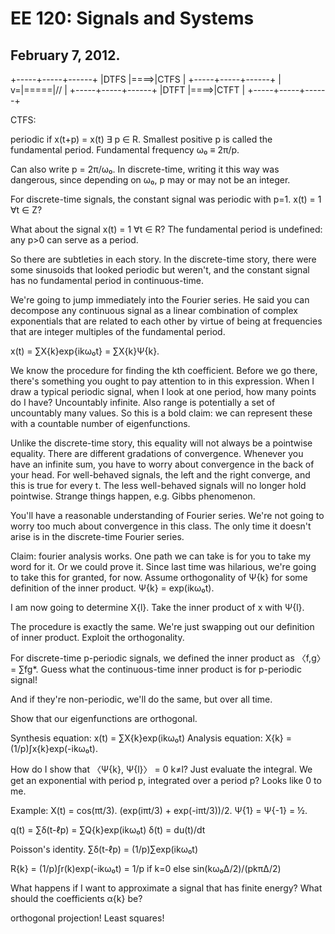 EE 120: Signals and Systems
===========================
February 7, 2012.
-----------------

+-----+-----+------+
|DTFS |====>|CTFS  |
+-----+-----+------+
|   v=|=====|//    |
+-----+-----+------+
|DTFT |====>|CTFT  |
+-----+-----+------+

CTFS:

periodic if x(t+p) = x(t) ∃ p ∈ R. Smallest positive p is called the
fundamental period. Fundamental frequency ω₀ ≡ 2π/p.

Can also write p = 2π/ω₀. In discrete-time, writing it this way was
dangerous, since depending on ω₀, p may or may not be an integer.

For discrete-time signals, the constant signal was periodic with p=1.
x(t) = 1 ∀t ∈ Z?

What about the signal x(t) = 1 ∀t ∈ R? The fundamental period is undefined:
any p>0 can serve as a period.

So there are subtleties in each story. In the discrete-time story, there
were some sinusoids that looked periodic but weren't, and the constant
signal has no fundamental period in continuous-time.

We're going to jump immediately into the Fourier series. He said you can
decompose any continuous signal as a linear combination of complex
exponentials that are related to each other by virtue of being at
frequencies that are integer multiples of the fundamental period.

x(t) = ∑X{k}exp{ikω₀t} = ∑X{k}Ψ{k}.

We know the procedure for finding the kth coefficient. Before we go there,
there's something you ought to pay attention to in this expression. When I
draw a typical periodic signal, when I look at one period, how many points
do I have? Uncountably infinite. Also range is potentially a set of
uncountably many values. So this is a bold claim: we can represent these
with a countable number of eigenfunctions.

Unlike the discrete-time story, this equality will not always be a
pointwise equality. There are different gradations of convergence. Whenever
you have an infinite sum, you have to worry about convergence in the back
of your head. For well-behaved signals, the left and the right converge,
and this is true for every t. The less well-behaved signals will no longer
hold pointwise. Strange things happen, e.g. Gibbs phenomenon.

You'll have a reasonable understanding of Fourier series. We're not going
to worry too much about convergence in this class. The only time it doesn't
arise is in the discrete-time Fourier series.

Claim: fourier analysis works. One path we can take is for you to take my
word for it. Or we could prove it. Since last time was hilarious, we're
going to take this for granted, for now. Assume orthogonality of Ψ{k} for
some definition of the inner product. Ψ{k} = exp(ikω₀t).

I am now going to determine X{l}. Take the inner product of x with Ψ{l}.

The procedure is exactly the same. We're just swapping out our definition
of inner product. Exploit the orthogonality.

For discrete-time p-periodic signals, we defined the inner product as
〈f,g〉 = ∑fg*. Guess what the continuous-time inner product is for
p-periodic signal!

And if they're non-periodic, we'll do the same, but over all time.

Show that our eigenfunctions are orthogonal.

Synthesis equation: x(t) = ∑X{k}exp(ikω₀t)
Analysis equation:  X{k} = (1/p)∫x{k}exp(-ikω₀t).

How do I show that 〈Ψ{k}, Ψ{l}〉 = 0 k≠l? Just evaluate the integral. We
get an exponential with period p, integrated over a period p? Looks like 0
to me.

Example: X(t) = cos(πt/3). (exp(iπt/3) + exp(-iπt/3))/2. Ψ{1} = Ψ{-1} = ½.

q(t) = ∑δ(t-ℓp) = ∑Q{k}exp(ikω₀t)
δ(t) = du(t)/dt

Poisson's identity. ∑δ(t-ℓp) = (1/p)∑exp(ikω₀t)

R{k} = (1/p)∫r(k)exp(-ikω₀t) = 1/p if k=0 else sin(kω₀Δ/2)/(pkπΔ/2)

What happens if I want to approximate a signal that has finite energy? What
should the coefficients α{k} be?

orthogonal projection! Least squares!
